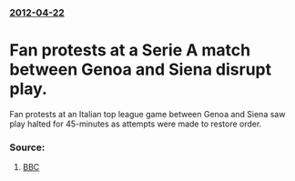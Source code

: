 ### [2012-04-22](/news/2012/04/22/index.md)

# Fan protests at a Serie A match between Genoa and Siena disrupt play. 

Fan protests at an Italian top league game between Genoa and Siena saw play halted for 45-minutes as attempts were made to restore order.


### Source:

1. [BBC](http://www.bbc.co.uk/news/world-europe-17808360)
